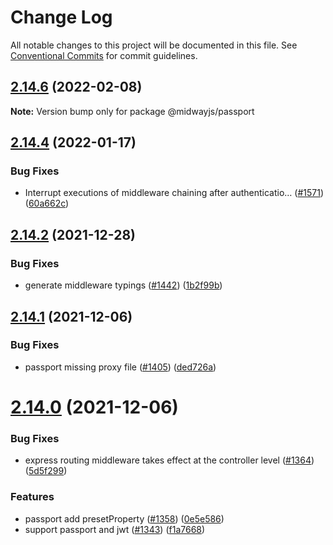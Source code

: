 # Change Log

All notable changes to this project will be documented in this file.
See [Conventional Commits](https://conventionalcommits.org) for commit guidelines.

## [2.14.6](https://github.com/midwayjs/midway/compare/v2.14.5...v2.14.6) (2022-02-08)

**Note:** Version bump only for package @midwayjs/passport





## [2.14.4](https://github.com/midwayjs/midway/compare/v2.14.3...v2.14.4) (2022-01-17)


### Bug Fixes

* Interrupt executions of middleware chaining after authenticatio… ([#1571](https://github.com/midwayjs/midway/issues/1571)) ([60a662c](https://github.com/midwayjs/midway/commit/60a662c83f7d6e1ece6c243a749014de2b7e046c))





## [2.14.2](https://github.com/midwayjs/midway/compare/v2.14.1...v2.14.2) (2021-12-28)


### Bug Fixes

* generate middleware typings ([#1442](https://github.com/midwayjs/midway/issues/1442)) ([1b2f99b](https://github.com/midwayjs/midway/commit/1b2f99b0fcfa6d87fa216ac9277d9f1240ef26a2))





## [2.14.1](https://github.com/midwayjs/midway/compare/v2.14.0...v2.14.1) (2021-12-06)


### Bug Fixes

* passport missing proxy file ([#1405](https://github.com/midwayjs/midway/issues/1405)) ([ded726a](https://github.com/midwayjs/midway/commit/ded726aeda756aea4dcb2c616d3bc85984e46a60))





# [2.14.0](https://github.com/midwayjs/midway/compare/v2.13.5...v2.14.0) (2021-12-06)


### Bug Fixes

* express routing middleware takes effect at the controller level ([#1364](https://github.com/midwayjs/midway/issues/1364)) ([5d5f299](https://github.com/midwayjs/midway/commit/5d5f2992be116ca71b21f01fd782e3a2ac072496))


### Features

* passport add presetProperty ([#1358](https://github.com/midwayjs/midway/issues/1358)) ([0e5e586](https://github.com/midwayjs/midway/commit/0e5e586c8a43971ff804f73000d44434ac0a9eb4))
* support passport and jwt ([#1343](https://github.com/midwayjs/midway/issues/1343)) ([f1a7668](https://github.com/midwayjs/midway/commit/f1a7668dfce5a82ddc37efa7cd6321e088d0b1cc))
